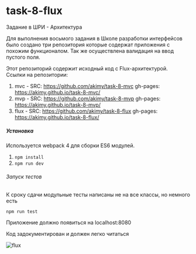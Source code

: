 # task-8-flux
Задание в ШРИ - Архитектура

Для выполнения восьмого задания в Школе разработки интерфейсов было создано три репозитория которые содержат приложения с похожим функционалом. Так же осуществлена валидация на ввод пустого поля.

Этот репозиторий содержит исходный код с Flux-архитектурой.  
Ссылки на репозитории:  
1. mvc - SRC: https://github.com/akimy/task-8-mvc gh-pages: https://akimy.github.io/task-8-mvc/
2. mvp - SRC: https://github.com/akimy/task-8-mvp gh-pages: https://akimy.github.io/task-8-mvp/
2. flux - SRC: https://github.com/akimy/task-8-flux gh-pages: https://akimy.github.io/task-8-flux/
  
##### Установка
Используется webpack 4 для сборки ES6 модулей.
1. ```npm install```
2. ```npm run dev```  

###### Запуск тестов
К сроку сдачи модульные тесты написаны не на все классы, но немного есть  

```npm run test```

Приложение должно появиться на localhost:8080   

Код задокументирован и должен легко читаться

![flux](http://tftf.ru/images/stati/flux2.jpg)